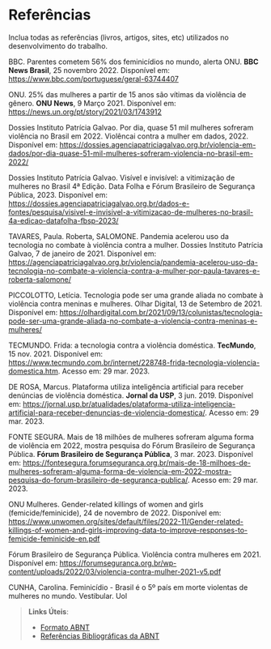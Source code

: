 # Referências

Inclua todas as referências (livros, artigos, sites, etc) utilizados no desenvolvimento do trabalho.

BBC. Parentes cometem 56% dos feminicídios no mundo, alerta ONU. **BBC News Brasil**, 25 novembro 2022. Disponível em: <https://www.bbc.com/portuguese/geral-63744407>

ONU. 25% das mulheres a partir de 15 anos são vítimas da violência de gênero. **ONU News**, 9 Março 2021. Disponível em: <https://news.un.org/pt/story/2021/03/1743912>

Dossies Instituto Patrícia Galvao. Por dia, quase 51 mil mulheres sofreram violência no Brasil em 2022. Violêncai contra a mulher em dados, 2022. Disponível em: <https://dossies.agenciapatriciagalvao.org.br/violencia-em-dados/por-dia-quase-51-mil-mulheres-sofreram-violencia-no-brasil-em-2022/>

Dossies Instituto Patrícia Galvao. Visível e invisível: a vitimização de mulheres no Brasil 4ª Edição. Data Folha e Fórum Brasileiro de Segurança Pública, 2023.  Disponível em: <https://dossies.agenciapatriciagalvao.org.br/dados-e-fontes/pesquisa/visivel-e-invisivel-a-vitimizacao-de-mulheres-no-brasil-4a-edicao-datafolha-fbsp-2023/>

TAVARES, Paula. Roberta, SALOMONE. Pandemia acelerou uso da tecnologia no combate à violência contra a mulher. Dossies Instituto Patrícia Galvao, 7 de janeiro de 2021. Disponível em: <https://agenciapatriciagalvao.org.br/violencia/pandemia-acelerou-uso-da-tecnologia-no-combate-a-violencia-contra-a-mulher-por-paula-tavares-e-roberta-salomone/>

PICCOLOTTO, Letícia. Tecnologia pode ser uma grande aliada no combate à violência contra meninas e mulheres. Olhar Digital, 13 de Setembro de 2021. Disponível em: <https://olhardigital.com.br/2021/09/13/colunistas/tecnologia-pode-ser-uma-grande-aliada-no-combate-a-violencia-contra-meninas-e-mulheres/>

TECMUNDO. Frida: a tecnologia contra a violência doméstica. **TecMundo**, 15 nov. 2021. Disponível em: <https://www.tecmundo.com.br/internet/228748-frida-tecnologia-violencia-domestica.htm>. Acesso em: 29 mar. 2023.

DE ROSA, Marcus. Plataforma utiliza inteligência artificial para receber denúncias de violência doméstica. **Jornal da USP**, 3 jun. 2019. Disponível em: <https://jornal.usp.br/atualidades/plataforma-utiliza-inteligencia-artificial-para-receber-denuncias-de-violencia-domestica/>. Acesso em: 29 mar. 2023.

FONTE SEGURA. Mais de 18 milhões de mulheres sofreram alguma forma de violência em 2022, mostra pesquisa do Fórum Brasileiro de Segurança Pública. **Fórum Brasileiro de Segurança Pública**, 3 mar. 2023. Disponível em: <https://fontesegura.forumseguranca.org.br/mais-de-18-milhoes-de-mulheres-sofreram-alguma-forma-de-violencia-em-2022-mostra-pesquisa-do-forum-brasileiro-de-seguranca-publica/>. Acesso em: 29 mar. 2023.

ONU Mulheres. Gender-related killings of women and girls (femicide/feminicide), 24 de novembro de 2022. Disponível em: <https://www.unwomen.org/sites/default/files/2022-11/Gender-related-killings-of-women-and-girls-improving-data-to-improve-responses-to-femicide-feminicide-en.pdf>

Fórum Brasileiro de Segurança Pública. Violência contra mulheres em 2021. Disponível em: <https://forumseguranca.org.br/wp-content/uploads/2022/03/violencia-contra-mulher-2021-v5.pdf>

CUNHA, Carolina. Feminicídio - Brasil é o 5º país em morte violentas de mulheres no mundo. Vestibular. Uol


> **Links Úteis**:
> - [Formato ABNT](https://www.normastecnicas.com/abnt/trabalhos-academicos/referencias/)
> - [Referências Bibliográficas da ABNT](https://comunidade.rockcontent.com/referencia-bibliografica-abnt/)
